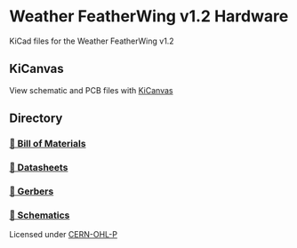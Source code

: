 # Weather FeatherWing v1.2 Hardware
KiCad files for the Weather FeatherWing v1.2

## KiCanvas
View schematic and PCB files with [KiCanvas](https://kicanvas.org/?github=https%3A%2F%2Fgithub.com%2FDestination-SPACE%2FDS-Weather-Station-V5%2Ftree%2Fmain%2Fhardware%2Fweather-featherwing)

## Directory
### [🧾 Bill of Materials](bom/bom.md)
### [📄 Datasheets](datasheets)
### [📐 Gerbers](gerber)
### [📰 Schematics](pdf)

Licensed under [CERN-OHL-P](LICENSE)